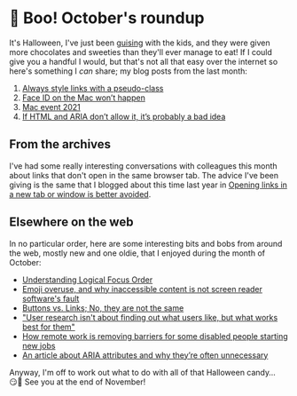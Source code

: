 # 👻 Boo! October's roundup

It's Halloween, I've just been [guising](https://en.wikipedia.org/wiki/Trick-or-treating#Guising) with the kids, and they were given more chocolates and sweeties than they'll ever manage to eat! If I could give you a handful I would, but that's not all that easy over the internet so here's something I *can* share; my blog posts from the last month:

1. [Always style links with a pseudo-class](https://www.tempertemper.net/blog/always-style-links-with-a-pseudo-class)
2. [Face ID on the Mac won’t happen](https://www.tempertemper.net/blog/face-id-on-the-mac-wont-happen)
3. [Mac event 2021](https://www.tempertemper.net/blog/mac-event-2021)
4. [If HTML and ARIA don’t allow it, it’s probably a bad idea](https://www.tempertemper.net/blog/if-html-and-aria-dont-allow-it-its-probably-a-bad-idea)


## From the archives

I've had some really interesting conversations with colleagues this month about links that don't open in the same browser tab. The advice I've been giving is the same that I blogged about this time last year in [Opening links in a new tab or window is better avoided](https://www.tempertemper.net/blog/opening-links-in-a-new-tab-or-window-is-better-avoided).


## Elsewhere on the web

In no particular order, here are some interesting bits and bobs from around the web, mostly new and one oldie, that I enjoyed during the month of October:

- [Understanding Logical Focus Order](https://devyarns.com/logical-focus-order/)
- [Emoji overuse, and why inaccessible content is not screen reader software's fault](https://adrianroselli.com/2021/10/blaming-screen-readers-red-flag.html)
- [Buttons vs. Links; No, they are not the same](https://yatil.net/blog/buttons-vs-links)
- ["User research isn't about finding out what users like, but what works best for them"](https://userresearch.blog.gov.uk/2017/04/18/why-we-care-more-about-effectiveness-than-efficiency-or-satisfaction/)
- [How remote work is removing barriers for some disabled people starting new jobs](https://www.businessinsider.com/legally-blind-low-vision-how-remote-work-changed-career-2021-9?r=US&IR=T)
- [An article about ARIA attributes and why they’re often unnecessary](https://www.scottohara.me//blog/2021/10/04/redundantly-redundant.html)

Anyway, I'm off to work out what to do with all of that Halloween candy… 😏&#x2060;🍫 See you at the end of November!
